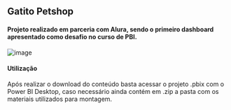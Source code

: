 ## Gatito Petshop

#### Projeto realizado em parceria com Alura, sendo o primeiro dashboard apresentado como desafio no curso de PBI.

![image](https://github.com/juangranke/Gatito-petshop-dashboard/assets/95103428/4044c5ec-449a-46c9-b30e-f63b27b9ff58)

#### Utilização
Após realizar o download do conteúdo basta acessar o projeto .pbix com o Power BI Desktop, caso necessário ainda contém em .zip a pasta com os materiais utilizados para montagem.

